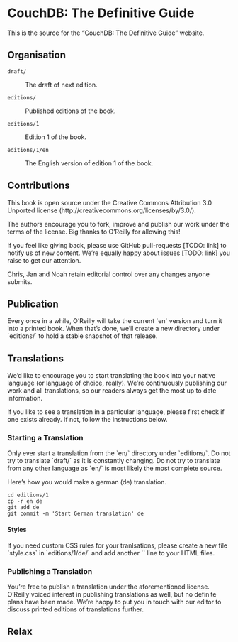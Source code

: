 <h1>CouchDB: The Definitive Guide</h1>

<p>This is the source for the “CouchDB: The Definitive Guide” website.

<h2>Organisation</h2>

<dl>

<dt><code>draft/</code></dt>

<dd><p>The draft of next edition.</dd>

<dt><code>editions/</code></dt>

<dd><p>Published editions of the book.</dd>

<dt><code>editions/1</code></dt>

<dd><p>Edition 1 of the book.</dd>

<dt><code>editions/1/en</code></dt>

<dd><p>The English version of edition 1 of the book.</dd>

</dl>

<h2>Contributions</h2>

<p>This book is open source under the Creative Commons Attribution 3.0 Unported license (http://creativecommons.org/licenses/by/3.0/).

<p>The authors encourage you to fork, improve and publish our work under the terms of the license. Big thanks to O’Reilly for allowing this!

<p>If you feel like giving back, please use GitHub pull-requests [TODO: link] to notify us of new content. We’re equally happy about issues [TODO: link] you raise to get our attention.

<p>Chris, Jan and Noah retain editorial control over any changes anyone submits.

<h2>Publication</h2>

<p>Every once in a while, O’Reilly will take the current `en` version and turn it into a printed book. When that’s done, we’ll create a new directory under `editions/` to hold a stable snapshot of that release.

<h2>Translations</h2>

<p>We’d like to encourage you to start translating the book into your native language (or language of choice, really). We’re continuously publishing our work and all translations, so our readers always get the most up to date information.

<p>If you like to see a translation in a particular language, please first check if one exists already. If not, follow the instructions below.

<h3> Starting a Translation</h3>

<p>Only ever start a translation from the `en/` directory under `editions/<number>`. Do not try to translate `draft/` as it is constantly changing. Do not try to translate from any other language as `en/` is most likely the most complete source.

<p>Here’s how you would make a german (de) translation.

    cd editions/1
    cp -r en de
    git add de
    git commit -m 'Start German translation' de


<h4>Styles</h4>

<p>If you need custom CSS rules for your tranlsations, please create a new file `style.css` in `editions/1/de/` and add another `<link rel="stylesheet" href="../style.css">` line to your HTML files.

<h3>Publishing a Translation</h3>

<p>You’re free to publish a translation under the aforementioned license. O’Reilly voiced interest in publishing translations as well, but no definite plans have been made. We’re happy to put you in touch with our editor to discuss printed editions of translations further.

<h2>Relax</h2>
